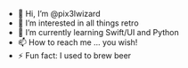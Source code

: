 - 👋 Hi, I’m @pix3lwizard
- 👀 I’m interested in all things retro
- 🌱 I’m currently learning Swift/UI and Python 
- 📫 How to reach me ... you wish!
- ⚡ Fun fact: I used to brew beer

<!---
pix3lwizard/pix3lwizard is a ✨ special ✨ repository because its `README.md` (this file) appears on your GitHub profile.
You can click the Preview link to take a look at your changes.
--->
